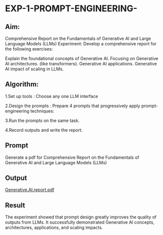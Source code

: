 # EXP-1-PROMPT-ENGINEERING-

## Aim: 
Comprehensive Report on the Fundamentals of Generative AI and Large Language Models (LLMs)
Experiment: Develop a comprehensive report for the following exercises:

Explain the foundational concepts of Generative AI.
Focusing on Generative AI architectures. (like transformers).
Generative AI applications.
Generative AI impact of scaling in LLMs.

## Algorithm:
1.Set up tools : Choose any one LLM interface

2.Design the prompts : Prepare 4 prompts that progressively apply prompt-engineering techniques:

3.Run the prompts on the same task.

4.Record outputs and write the report.
## Prompt
Generate a pdf for Comprehensive Report on the Fundamentals of Generative AI and Large Language Models (LLMs)



## Output
[Generative.AI.report.pdf](https://github.com/user-attachments/files/22017988/Generative.AI.report.pdf)

## Result
The experiment showed that prompt design greatly improves the quality of outputs from LLMs. It successfully demonstrated Generative AI concepts, architectures, applications, and scaling impacts.
